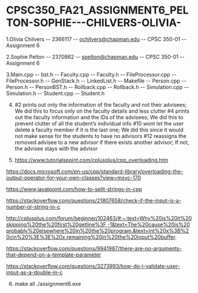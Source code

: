 # CPSC350_FA21_ASSIGNMENT6_PELTON-SOPHIE---CHILVERS-OLIVIA-

1.Olivia Chilvers 
  -- 2366117
  -- ochilvers@chapman.edu
 --  CPSC 350-01
  -- Assignment 6

2.Sophie Pelton
   -- 2370862
   -- spelton@chapman.edu
  -- CPSC 350-01
  -- Assignment 6


3.Main.cpp -- bst.h -- Faculty.cpp -- Faculty.h -- FileProcessor.cpp -- FileProcessor.h -- GenStack.h -- LinkedList.h -- Makefile -- Person.cpp -- Person.h -- PersonBST.h -- Rollback.cpp -- Rollback.h -- Simulation.cpp -- Simulation.h -- Student.cpp -- Student.h

4. #2 prints out only the information of the faculty and not their advisees; We did this to focus only on the faculty details and less clutter
  #4 prints out the faculty information and the IDs of the advisees; We did this to prevent clutter of all the student’s individual info
  #10 wont let the user delete a faculty member if it is the last one; We did this since it would not make sense for the students to have no advisors
  #12 reassigns the removed advisee to a new advisor if there exists another advisor; If not, the advisee stays with the advisor


5. https://www.tutorialspoint.com/cplusplus/cpp_overloading.htm

https://docs.microsoft.com/en-us/cpp/standard-library/overloading-the-output-operator-for-your-own-classes?view=msvc-170

https://www.javatpoint.com/how-to-split-strings-in-cpp

https://stackoverflow.com/questions/21807658/check-if-the-input-is-a-number-or-string-in-c

http://cplusplus.com/forum/beginner/102463/#:~:text=Why%20is%20it%20skipping%20the%20first%20getline%3F,-1&text=The%20cause%20is%20probably%20elsewhere%20in%20the%20program.&text=int%20x%3B%20cin%20%3E%3E%20x,remaining%20in%20the%20input%20buffer.

https://stackoverflow.com/questions/9941987/there-are-no-arguments-that-depend-on-a-template-parameter

https://stackoverflow.com/questions/3273993/how-do-i-validate-user-input-as-a-double-in-c

6. make all
  ./assignment6.exe
